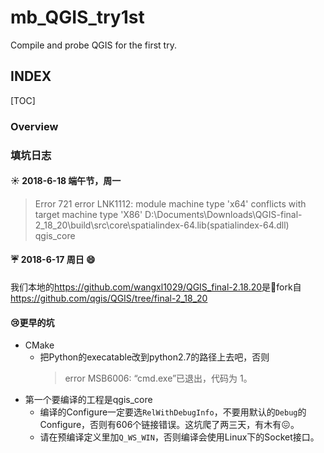 mb_QGIS_try1st
==============
Compile and probe QGIS for the first try.

INDEX
-----
[TOC]

### Overview

### 填坑日志
#### :sunny: 2018-6-18 端午节，周一


> Error	721	error LNK1112: module machine type 'x64' conflicts with target machine type 'X86'	D:\Documents\Downloads\QGIS-final-2_18_20\build\src\core\spatialindex-64.lib(spatialindex-64.dll)	qgis_core


#### :umbrella: 2018-6-17 周日 :smile:

我们本地的<https://github.com/wangxl1029/QGIS_final-2.18.20>是:fork_and_knife:fork自
https://github.com/qgis/QGIS/tree/final-2_18_20

#### :cry:更早的坑
+ CMake
  - 把Python的execatable改到python2.7的路径上去吧，否则
    > error MSB6006: “cmd.exe”已退出，代码为 1。
+ 第一个要编译的工程是qgis_core
  - 编译的Configure一定要选`RelWithDebugInfo`，不要用默认的`Debug`的Configure，否则有606个链接错误。这坑爬了两三天，有木有:confounded:。
  - 请在预编译定义里加`Q_WS_WIN`，否则编译会使用Linux下的Socket接口。
